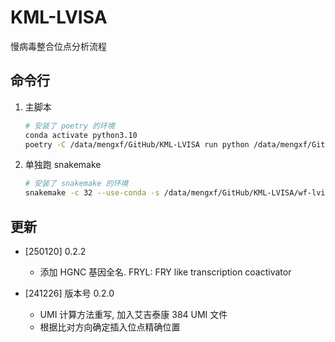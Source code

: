 # KML-LVISA

慢病毒整合位点分析流程

## 命令行

1. 主脚本

    ```bash
    # 安装了 poetry 的环境
    conda activate python3.10
    poetry -C /data/mengxf/GitHub/KML-LVISA run python /data/mengxf/GitHub/KML-LVISA/main.py -s templates/input.tsv -w 241105
    ```

2. 单独跑 snakemake

    ```bash
    # 安装了 snakemake 的环境
    snakemake -c 32 --use-conda -s /data/mengxf/GitHub/KML-LVISA/wf-lvisa/Snakefile --configfile .temp/snakemake.yaml
    ```

## 更新

- [250120] 0.2.2
  - 添加 HGNC 基因全名. FRYL: FRY like transcription coactivator

- [241226] 版本号 0.2.0
  - UMI 计算方法重写, 加入艾吉泰康 384 UMI 文件
  - 根据比对方向确定插入位点精确位置
